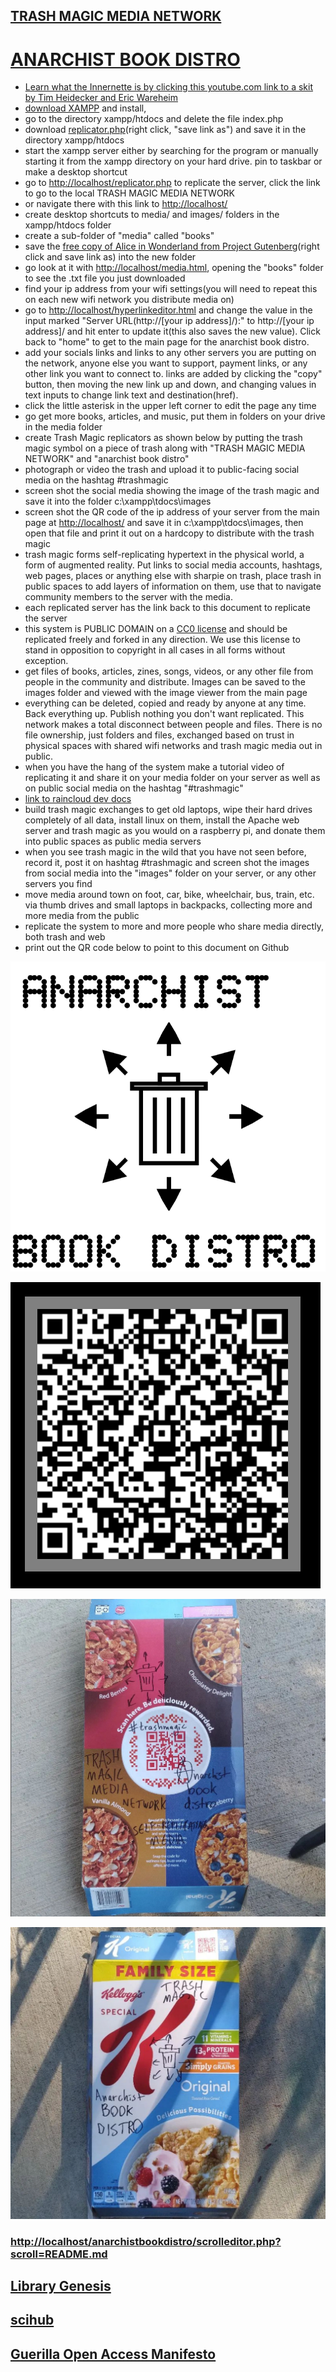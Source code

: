 ## [TRASH MAGIC MEDIA NETWORK](https://github.com/LafeLabs/trashmagicmedia/blob/main/README.md)

# [ANARCHIST BOOK DISTRO](https://github.com/LafeLabs/trashmagicmedia/blob/main/anarchistbookdistro/README.md)

- [Learn what the Innernette is by clicking this youtube.com link to a skit by Tim Heidecker and Eric Wareheim](https://www.youtube.com/embed/Y5BZkaWZAAA)
- [download XAMPP](https://www.apachefriends.org/index.html) and install, 
- go to the directory xampp/htdocs and delete the file index.php
- download [replicator.php](https://raw.githubusercontent.com/LafeLabs/trashmagicmedia/main/anarchistbookdistro/replicator.php)(right click, "save link as") and save it in the directory xampp/htdocs
- start the xampp server either by searching for the program or manually starting it from the xampp directory on your hard drive. pin to taskbar or make a desktop shortcut
- go to [http://localhost/replicator.php](http://localhost/replicator.php) to replicate the server, click the link to go to the local TRASH MAGIC MEDIA NETWORK
- or navigate there with this link to [http://localhost/](http://localhost/)
- create desktop shortcuts to media/ and images/ folders in the xampp/htdocs folder
- create a sub-folder of "media" called "books"
- save the [free copy of Alice in Wonderland from Project Gutenberg](https://www.gutenberg.org/files/11/11-0.txt)(right click and save link as) into the new folder
- go look at it with [http://localhost/media.html](http://localhost/media.html), opening the "books" folder to see the .txt file you just downloaded
- find your ip address from your wifi settings(you will need to repeat this on each new wifi network you distribute media on)
- go to [http://localhost/hyperlinkeditor.html](http://localhost/hyperlinkeditor.html) and change the value in the input marked "Server URL(http://[your ip address]/):" to http://[your ip address]/ and hit enter to update it(this also saves the new value). Click back to "home" to get to the main page for the anarchist book distro. 
- add your socials links and links to any other servers you are putting on the network, anyone else you want to support, payment links, or any other link you want to connect to.  links are added by clicking the "copy" button, then moving the new link up and down, and changing values in text inputs to change link text and destination(href).
- click the little asterisk in the upper left corner to edit the page any time   
- go get more books, articles, and music, put them in folders on your drive in the media folder
- create Trash Magic replicators as shown below by putting the trash magic symbol on a piece of trash along with "TRASH MAGIC MEDIA NETWORK" and "anarchist book distro"
- photograph or video the trash and upload it to public-facing social media on the hashtag #trashmagic
 - screen shot the social media showing the image of the trash magic and save it into the folder c:\xampp\tdocs\images
 - screen shot the QR code of the ip address of your server from the main page at [http://localhost/](http://localhost/) and save it in c:\xampp\tdocs\images, then open that file and print it out on a hardcopy to distribute with the trash magic
 - trash magic forms self-replicating hypertext in the physical world, a form of augmented reality.  Put links to social media accounts, hashtags, web pages, places or anything else with sharpie on trash, place trash in public spaces to add layers of information on them, use that to navigate community members to the server with the media.  
 - each replicated server has the link back to this document to replicate the server
 - this system is PUBLIC DOMAIN on a [CC0 license](https://creativecommons.org/share-your-work/public-domain/cc0/) and should be replicated freely and forked in any direction.  We use this license to stand in opposition to copyright in all cases in all forms without exception.  
 - get files of books, articles, zines, songs, videos, or any other file from people in the community and distribute.  Images can be saved to the images folder and viewed with the image viewer from the main page
 - everything can be deleted, copied and ready by anyone at any time.  Back everything up.  Publish nothing you don't want replicated.  This network makes a total disconnect between people and files. There is no file ownership, just folders and files, exchanged based on trust in physical spaces with shared wifi networks and trash magic media out in public.
 - when you have the hang of the system make a tutorial video of replicating it and share it on your media folder on your server as well as on public social media on the hashtag "#trashmagic"
 - [link to raincloud dev docs](https://rainclouddev.com/trashmagic/trash.html)
 - build trash magic exchanges to get old laptops, wipe their hard drives completely of all data, install linux on them, install the Apache web server and trash magic as you would on a raspberry pi, and donate them into public spaces as public media servers
 - when you see trash magic in the wild that you have not seen before, record it, post it on hashtag #trashmagic and screen shot the images from social media into the "images" folder on your server, or any other servers you find
 - move media around town on foot, car, bike, wheelchair, bus, train, etc. via thumb drives and small laptops in backpacks, collecting more and more media from the public
 - replicate the system to more and more people who share media directly, both trash and web
 - print out the QR code below to point to this document on Github

![](https://raw.githubusercontent.com/LafeLabs/trashmagicmedia/main/anarchistbookdistro/images/replicator.png)

![](https://raw.githubusercontent.com/LafeLabs/trashmagicmedia/main/anarchistbookdistro/images/qrcode.png)
 
![](https://raw.githubusercontent.com/LafeLabs/trashmagicmedia/main/anarchistbookdistro/images/cerealback.png)
 
![](https://raw.githubusercontent.com/LafeLabs/trashmagicmedia/main/anarchistbookdistro/images/cerealface.png)

### [http://localhost/anarchistbookdistro/scrolleditor.php?scroll=README.md](http://localhost/anarchistbookdistro/scrolleditor.php?scroll=README.md)

## [Library Genesis](https://en.wikipedia.org/wiki/Library_Genesis)

## [scihub](https://en.wikipedia.org/wiki/Sci-Hub)

## [Guerilla Open Access Manifesto](https://en.wikipedia.org/wiki/Guerilla_Open_Access_Manifesto)
